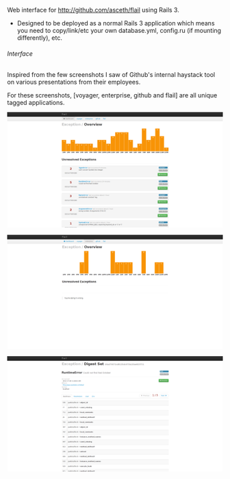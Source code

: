 Web interface for http://github.com/asceth/flail using Rails 3.

* Designed to be deployed as a normal Rails 3 application which means you need to copy/link/etc your own database.yml, config.ru (if mounting differently), etc.


###### Interface
Inspired from the few screenshots I saw of Github's internal haystack tool on various presentations from their employees.

For these screenshots, [voyager, enterprise, github and flail] are all unique tagged applications.


![Applications with a lot of errors](https://github.com/asceth/flail_web/raw/master/vendor/github/errors.png)

![Single application view](https://github.com/asceth/flail_web/raw/master/vendor/github/single.png)

![Digest view](https://github.com/asceth/flail_web/raw/master/vendor/github/digest.png)
